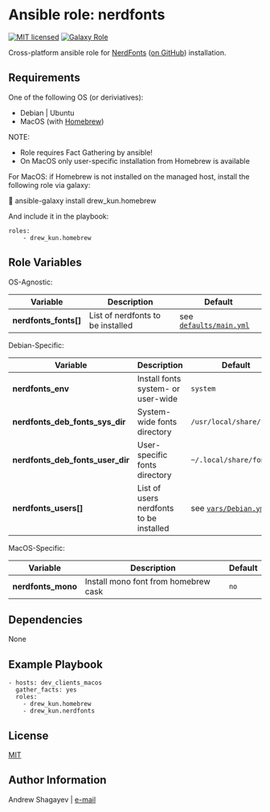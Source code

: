 Ansible role: nerdfonts
=========

[![MIT licensed][mit-badge]][mit-link]
[![Galaxy Role][role-badge]][galaxy-link]

Cross-platform ansible role for [NerdFonts][nerdfonts] ([on GitHub][nf-git]) installation.

Requirements
------------

One of the following OS (or deriviatives):
 - Debian | Ubuntu
 - MacOS (with [Homebrew][homebrew])

NOTE:
 - Role requires Fact Gathering by ansible!
 - On MacOS only user-specific installation from Homebrew is available

For MacOS:
if Homebrew is not installed on the managed host, install the following role via galaxy:

   ansible-galaxy install drew_kun.homebrew

 And include it in the playbook:

    roles:
        - drew_kun.homebrew

Role Variables
--------------

OS-Agnostic:

| Variable | Description | Default |
|----------|-------------|---------|
| **nerdfonts_fonts[]** | List of nerdfonts to be installed | see [`defaults/main.yml`](defaults/main.yml) |

Debian-Specific:

| Variable | Description | Default |
|----------|-------------|---------|
| **nerdfonts_env** | Install fonts system- or user-wide | `system` |
| **nerdfonts_deb_fonts_sys_dir** | System-wide fonts directory | `/usr/local/share/fonts` |
| **nerdfonts_deb_fonts_user_dir** | User-specific fonts directory | `~/.local/share/fonts` |
| **nerdfonts_users[]** | List of users nerdfonts to be installed | see [`vars/Debian.yml`](vars/Debian.yml) |

MacOS-Specific:

| Variable | Description | Default |
|----------|-------------|---------|
| **nerdfonts_mono** | Install mono font from homebrew cask | `no` |

Dependencies
------------

None

Example Playbook
----------------

    - hosts: dev_clients_macos
      gather_facts: yes
      roles:
        - drew_kun.homebrew
        - drew_kun.nerdfonts

License
-------

[MIT][mit-link]

Author Information
------------------

Andrew Shagayev | [e-mail](mailto:drewshg@gmail.com)

[role-badge]: https://img.shields.io/badge/role-drew__kun.nerdfonts-green.svg
[galaxy-link]: https://galaxy.ansible.com/drew_kun/nerdfonts/
[mit-badge]: https://img.shields.io/badge/license-MIT-blue.svg
[mit-link]: https://raw.githubusercontent.com/drew_kun/ansible-nerdfonts/master/LICENSE
[homebrew]: http://brew.sh/
[nerdfonts]: https://nerdfonts.com/
[nf-git]: https://github.com/ryanoasis/nerd-fonts

